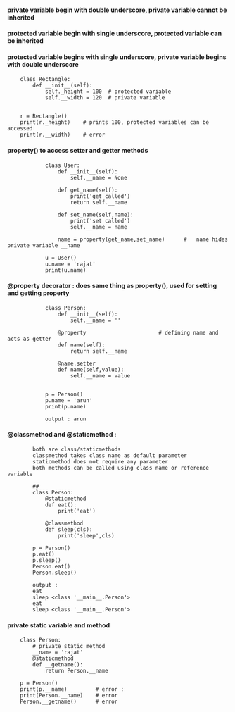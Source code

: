 #### private variable begin with double underscore, private variable cannot be inherited

#### protected variable begin with single underscore, protected variable can be inherited


#### protected variable begins with single underscore, private variable begins with double underscore
    

        class Rectangle:
            def __init__(self):
                self._height = 100  # protected variable
                self.__width = 120  # private variable


        r = Rectangle()
        print(r._height)    # prints 100, protected variables can be accessed
        print(r.__width)    # error 


#### property() to access setter and getter methods

                class User:
                    def __init__(self):
                        self.__name = None

                    def get_name(self):
                        print('get called')
                        return self.__name

                    def set_name(self,name):
                        print('set called')
                        self.__name = name

                    name = property(get_name,set_name)      #   name hides private variable __name

                u = User()
                u.name = 'rajat'
                print(u.name)



#### @property decorator : does same thing as property(), used for setting and getting property


                class Person:
                    def __init__(self):
                        self.__name = ''

                    @property                       # defining name and acts as getter
                    def name(self):
                        return self.__name

                    @name.setter
                    def name(self,value):
                        self.__name = value


                p = Person()
                p.name = 'arun'
                print(p.name)
                
                output : arun
                
                
#### @classmethod and @staticmethod : 
            both are class/staticmethods
            classmethod takes class name as default parameter
            staticmethod does not require any parameter
            both methods can be called using class name or reference variable

            ##
            class Person:
                @staticmethod
                def eat():
                    print('eat')

                @classmethod
                def sleep(cls):
                    print('sleep',cls)

            p = Person()
            p.eat()
            p.sleep()
            Person.eat()
            Person.sleep()
            
            output : 
            eat
            sleep <class '__main__.Person'>
            eat
            sleep <class '__main__.Person'>
            
            
#### private static variable and method

        class Person:
            # private static method
            __name = 'rajat'
            @staticmethod
            def __getname():
                return Person.__name

        p = Person()
        print(p.__name)         # error :
        print(Person.__name)    # error
        Person.__getname()      # error

